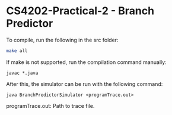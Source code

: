 # CS4202-Practical-2 - Branch Predictor
To compile, run the following in the src folder:
```bash
make all
```

If make is not supported, run the compilation command manually:
```
javac *.java
```

After this, the simulator can be run with the following command:
```
java BranchPredictorSimulator <programTrace.out>
```

programTrace.out: Path to trace file.  